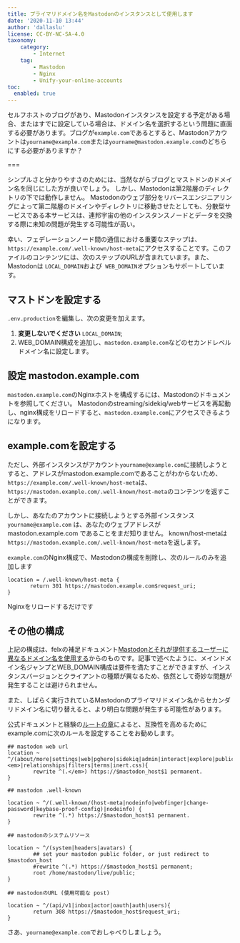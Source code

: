 ```yaml
---
title: プライマリドメイン名をMastodonのインスタンスとして使用します
date: '2020-11-10 13:44'
author: 'dallaslu'
license: CC-BY-NC-SA-4.0
taxonomy:
    category:
        - Internet
    tag:
        - Mastodon
        - Nginx
        - Unify-your-online-accounts
toc:
  enabled: true
---
```

セルフホストのブログがあり、Mastodonインスタンスを設定する予定がある場合、またはすでに設定している場合は、ドメイン名を選択するという問題に直面する必要があります。ブログが`example.com`であるとすると、Mastodonアカウントは`yourname@example.com`または`yourname@mastodon.example.com`のどちらにする必要がありますか？

===

シンプルさと分かりやすさのためには、当然ながらブログとマストドンのドメイン名を同じにした方が良いでしょう。 しかし、Mastodonは第2階層のディレクトリの下では動作しません。 Mastodonのウェブ部分をリバースエンジニアリングによって第二階層のドメインやディレクトリに移動させたとしても、分散型サービスである本サービスは、連邦宇宙の他のインスタンスノードとデータを交換する際に未知の問題が発生する可能性が高い。

幸い、フェデレーションノード間の通信における重要なステップは、 `https://example.com/.well-known/host-meta`にアクセスすることです。このファイルのコンテンツには、次のステップのURLが含まれています。また、Mastodonは `LOCAL_DOMAIN`および` WEB_DOMAIN`オプションもサポートしています。

## マストドンを設定する

`.env.production`を編集し、次の変更を加えます。

1. __変更しないでください__ `LOCAL_DOMAIN`; 
2. WEB_DOMAIN構成を追加し、`mastodon.example.com`などのセカンドレベルドメイン名に設定します。

## 設定 mastodon.example.com

`mastodon.example.com`のNginxホストを構成するには、Mastodonのドキュメントを参照してください。 Mastodonのstreaming/sidekiq/webサービスを再起動し、nginx構成をリロードすると、`mastodon.example.com`にアクセスできるようになります。

## example.comを設定する

ただし、外部インスタンスがアカウント`yourname@example.com`に接続しようとすると、アドレスがmastodon.example.comであることがわからないため、` https://example.com/.well-known/host-meta`は、 `https://mastodon.example.com/.well-known/host-meta`のコンテンツを返すことができます。

しかし、あなたのアカウントに接続しようとする外部インスタンス `yourname@example.com` は、あなたのウェブアドレスが mastodon.example.com であることをまだ知りません。 known/host-metaは`https://mastodon.example.com/.well-known/host-meta`を返します。

`example.com`のNginx構成で、Mastodonの構成を削除し、次のルールのみを追加します

```nginx
location = /.well-known/host-meta {
       return 301 https://mastodon.example.com$request_uri;
}
```

Nginxをリロードするだけです

## その他の構成

上記の構成は、felxの補足ドキュメント[Mastodonとそれが提供するユーザーに異なるドメイン名を使用する](https://github.com/felx/mastodon-documentation/blob/master/Running-Mastodon/Serving_a_different_domain.md)からのものです。記事で述べたように、メインドメイン名ジャンプとWEB_DOMAIN構成は要件を満たすことができますが、インスタンスバージョンとクライアントの種類が異なるため、依然として奇妙な問題が発生することは避けられません。

また、しばらく実行されているMastodonのプライマリドメイン名からセカンダリドメイン名に切り替えると、より明白な問題が発生する可能性があります。

公式ドキュメントと経験の[ルートの章](https://docs.joinmastodon.org/dev/routes/)によると、互換性を高めるためにexample.comに次のルールを設定することをお勧めします。

```nginx
## mastodon web url
location ~ ^/(about/more|settings|web|pghero|sidekiq|admin|interact|explore|public|@.<em>|relationships|filters|terms|inert.css){
        rewrite ^(.</em>) https://$mastodon_host$1 permanent.
}

## mastodon .well-known

location ~ ^/(.well-known/(host-meta|nodeinfo|webfinger|change-password|keybase-proof-config)|nodeinfo) {
        rewrite ^(.*) https://$mastodon_host$1 permanent.
}

## mastodonのシステムリソース

location ~ ^/(system|headers|avatars) {
        ## set your mastodon public folder, or just redirect to $mastodon_host
        #rewrite ^(.*) https://$mastodon_host$1 permanent;
        root /home/mastodon/live/public;
}

## mastodonのURL (使用可能な post)

location ~ ^/(api/v1|inbox|actor|oauth|auth|users){
        return 308 https://$mastodon_host$request_uri;
}
```

さあ、`yourname@example.com`でおしゃべりしましょう。
